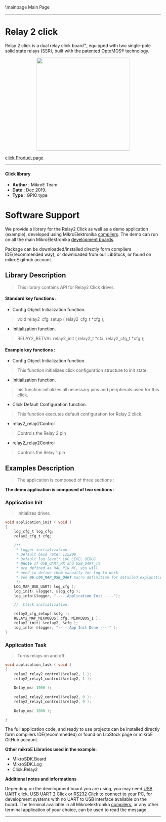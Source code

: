 \mainpage Main Page
 
 

---
# Relay 2 click

Relay 2 click is a dual relay click board™, equipped with two single-pole solid state relays (SSR), built with the patented OptoMOS® technology.

<p align="center">
  <img src="https://download.mikroe.com/images/click_for_ide/relay2_click.png" height=300px>
</p>

[click Product page](https://www.mikroe.com/relay-2-click)

---


#### Click library 

- **Author**        : MikroE Team
- **Date**          : Dec 2019.
- **Type**          : GPIO type


# Software Support

We provide a library for the Relay2 Click 
as well as a demo application (example), developed using MikroElektronika 
[compilers](https://shop.mikroe.com/compilers). 
The demo can run on all the main MikroElektronika [development boards](https://shop.mikroe.com/development-boards).

Package can be downloaded/installed directly form compilers IDE(recommended way), or downloaded from our LibStock, or found on mikroE github account. 

## Library Description

> This library contains API for Relay2 Click driver.

#### Standard key functions :

- Config Object Initialization function.
> void relay2_cfg_setup ( relay2_cfg_t *cfg ); 
 
- Initialization function.
> RELAY2_RETVAL relay2_init ( relay2_t *ctx, relay2_cfg_t *cfg );

#### Example key functions :

- Config Object Initialization function.
> This function initializes click configuration structure to init state.
 
- Initialization function.
> his function initializes all necessary pins and peripherals used for this       click.

- Click Default Configuration function.
> This function executes default configuration for Relay 2 click.

- relay2_relay2Control
> Controls the Relay 2 pin

- relay2_relay2Control
> Controls the Relay 1 pin

## Examples Description

> The application is composed of three sections :

**The demo application is composed of two sections :**

### Application Init 

> Initializes driver. 

```c
void application_init ( void )
{
    log_cfg_t log_cfg;
    relay2_cfg_t cfg;

    /** 
     * Logger initialization.
     * Default baud rate: 115200
     * Default log level: LOG_LEVEL_DEBUG
     * @note If USB_UART_RX and USB_UART_TX 
     * are defined as HAL_PIN_NC, you will 
     * need to define them manually for log to work. 
     * See @b LOG_MAP_USB_UART macro definition for detailed explanation.
     */
    LOG_MAP_USB_UART( log_cfg );
    log_init( &logger, &log_cfg );
    log_info(&logger, "---- Application Init ----");

    //  Click initialization.

    relay2_cfg_setup( &cfg );
    RELAY2_MAP_MIKROBUS( cfg, MIKROBUS_1 );
    relay2_init( &relay2, &cfg );
    log_info( &logger, "---- App Init Done ----" );
}
```

### Application Task

> Turns relays on and off.

```c
void application_task ( void )
{
    relay2_relay2_control(&relay2, 1 );
    relay2_relay1_control(&relay2, 1 );
    
    Delay_ms( 1000 );
    
    relay2_relay2_control(&relay2, 0 );
    relay2_relay1_control(&relay2, 0 );
    
    Delay_ms( 1000 );

}  
```

The full application code, and ready to use projects can be  installed directly form compilers IDE(recommneded) or found on LibStock page or mikroE GitHub accaunt.

**Other mikroE Libraries used in the example:** 

- MikroSDK.Board
- MikroSDK.Log
- Click.Relay2

**Additional notes and informations**

Depending on the development board you are using, you may need 
[USB UART click](https://shop.mikroe.com/usb-uart-click), 
[USB UART 2 Click](https://shop.mikroe.com/usb-uart-2-click) or 
[RS232 Click](https://shop.mikroe.com/rs232-click) to connect to your PC, for 
development systems with no UART to USB interface available on the board. The 
terminal available in all Mikroelektronika 
[compilers](https://shop.mikroe.com/compilers), or any other terminal application 
of your choice, can be used to read the message.



---
